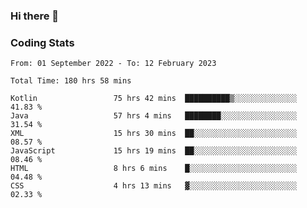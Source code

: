 ### Hi there 👋

<!--
**Girrafeec/girrafeec** is a ✨ _special_ ✨ repository because its `README.md` (this file) appears on your GitHub profile.

Here are some ideas to get you started:

- 🔭 I’m currently working on ...
- 🌱 I’m currently learning ...
- 👯 I’m looking to collaborate on ...
- 🤔 I’m looking for help with ...
- 💬 Ask me about ...
- 📫 How to reach me: ...
- 😄 Pronouns: ...
- ⚡ Fun fact: ...
-->

### Coding Stats
<!--START_SECTION:waka-->

```text
From: 01 September 2022 - To: 12 February 2023

Total Time: 180 hrs 58 mins

Kotlin                 75 hrs 42 mins  ██████████▒░░░░░░░░░░░░░░   41.83 %
Java                   57 hrs 4 mins   ████████░░░░░░░░░░░░░░░░░   31.54 %
XML                    15 hrs 30 mins  ██░░░░░░░░░░░░░░░░░░░░░░░   08.57 %
JavaScript             15 hrs 19 mins  ██░░░░░░░░░░░░░░░░░░░░░░░   08.46 %
HTML                   8 hrs 6 mins    █░░░░░░░░░░░░░░░░░░░░░░░░   04.48 %
CSS                    4 hrs 13 mins   ▓░░░░░░░░░░░░░░░░░░░░░░░░   02.33 %
```

<!--END_SECTION:waka-->
